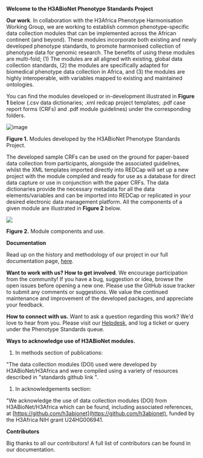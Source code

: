 **Welcome to the H3ABioNet Phenotype Standards Project**

**Our work**. In collaboration with the H3Africa Phenotype Harmonisation Working Group, we are working to establish common phenotype-specific data collection modules that can be implemented across the African continent (and beyond). These modules incorporate both existing and newly developed phenotype standards, to promote harmonised collection of phenotype data for genomic research. The benefits of using these modules are multi-fold; (1) The modules are all aligned with existing, global data collection standards, (2) the modules are specifically adapted for biomedical phenotype data collection in Africa, and (3) the modules are highly interoperable, with variables mapped to existing and maintained ontologies.

You can find the modules developed or in-development illustrated in **Figure 1** below (.csv data dictionaries; .xml redcap project templates; .pdf case report forms (CRFs) and .pdf module guidelines) under the corresponding folders.

![image](https://www.h3abionet.org/images/DataAndStandards/DataStandards/phenotype_modules.png)

**Figure 1.** Modules developed by the H3ABioNet Phenotype Standards Project.

The developed sample CRFs can be used on the ground for paper-based data collection from participants, alongside the associated guidelines, whilst the XML templates imported directly into REDCap will set up a new project with the module compiled and ready for use as a database for direct data capture or use in conjunction with the paper CRFs. The data dictionaries provide the necessary metadata for all the data elements/variables and can be imported into REDCap or replicated in your desired electronic data management platform. All the components of a given module are illustrated in **Figure 2** below.

![](RackMultipart20201210-4-191m27h_html_84a919b30751cc90.png)

**Figure 2.** Module components and use.

**Documentation**

Read up on the history and methodology of our project in our full documentation page, [here](https://www.h3abionet.org/images/DataAndStandards/DataStandards/h3abionetphenstddoc_v1.01.pdf).

**Want to work with us? How to get involved**. We encourage participation from the community! If you have a bug, suggestion or idea, browse the open issues before opening a new one. Please use the GitHub issue tracker to submit any comments or suggestions. We value the continued maintenance and improvement of the developed packages, and appreciate your feedback.

**How to connect with us.** Want to ask a question regarding this work? We&#39;d love to hear from you. Please visit our [Helpdesk](https://helpdesk.h3abionet.org/), and log a ticket or query under the Phenotype Standards queue.

**Ways to acknowledge use of H3ABioNet modules.**

1. In methods section of publications:

&quot;The data collection modules (DOI) used were developed by H3ABioNet/H3Africa and were compiled using a variety of resources described in &quot;standards github link &quot;.

1. In acknowledgements section:

&quot;We acknowledge the use of data collection modules (DOI) from H3ABioNet/H3Africa which can be found, including associated references, at [https://github.com/h3abionet](https://github.com/h3abionet), funded by the H3Africa NIH grant U24HG006941.

**Contributors**

Big thanks to all our contributors! A full list of contributors can be found in our documentation.
